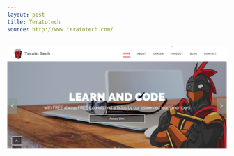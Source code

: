 ```yaml
---
layout: post
title: Teratotech
source: http://www.teratotech.com/
---
```


<img src="/img/statap_img/teratotech.png">
